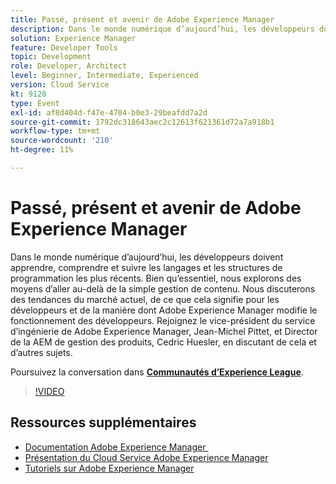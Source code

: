```yaml
---
title: Passé, présent et avenir de Adobe Experience Manager
description: Dans le monde numérique d’aujourd’hui, les développeurs doivent apprendre, comprendre et suivre les langages et les structures de programmation les plus récents. Bien qu’essentiel, nous explorons des moyens d’aller au-delà de la simple gestion de contenu. Nous discuterons des tendances du marché actuel, de ce que cela signifie pour les développeurs et de la manière dont Adobe Experience Manager modifie le fonctionnement des développeurs. Rejoignez le vice-président du service d’ingénierie de Adobe Experience Manager, Jean-Michel Pittet, et Director de la AEM de gestion des produits, Cedric Huesler, en discutant de cela et d’autres sujets.
solution: Experience Manager
feature: Developer Tools
topic: Development
role: Developer, Architect
level: Beginner, Intermediate, Experienced
version: Cloud Service
kt: 9120
type: Event
exl-id: af8d404d-f47e-4704-b0e3-29beafdd7a2d
source-git-commit: 1792dc318643aec2c12613f621361d72a7a918b1
workflow-type: tm+mt
source-wordcount: '210'
ht-degree: 11%

---
```


# Passé, présent et avenir de Adobe Experience Manager

Dans le monde numérique d’aujourd’hui, les développeurs doivent apprendre, comprendre et suivre les langages et les structures de programmation les plus récents. Bien qu’essentiel, nous explorons des moyens d’aller au-delà de la simple gestion de contenu. Nous discuterons des tendances du marché actuel, de ce que cela signifie pour les développeurs et de la manière dont Adobe Experience Manager modifie le fonctionnement des développeurs. Rejoignez le vice-président du service d’ingénierie de Adobe Experience Manager, Jean-Michel Pittet, et Director de la AEM de gestion des produits, Cedric Huesler, en discutant de cela et d’autres sujets.

Poursuivez la conversation dans **[Communautés d’Experience League](https://adobe.ly/2WrPvNj)**.

>[!VIDEO](https://video.tv.adobe.com/v/337528/?quality=12&learn=on&hidetitle=true)

## Ressources supplémentaires

- [Documentation Adobe Experience Manager ](https://experienceleague.adobe.com/docs/experience-manager-cloud-service.html?lang=fr)
- [Présentation du Cloud Service Adobe Experience Manager](https://experienceleague.adobe.com/docs/experience-manager-cloud-service/overview/home.html?lang=fr)
- [Tutoriels sur Adobe Experience Manager](https://experienceleague.adobe.com/docs/experience-manager-tutorials.html?lang=fr)
